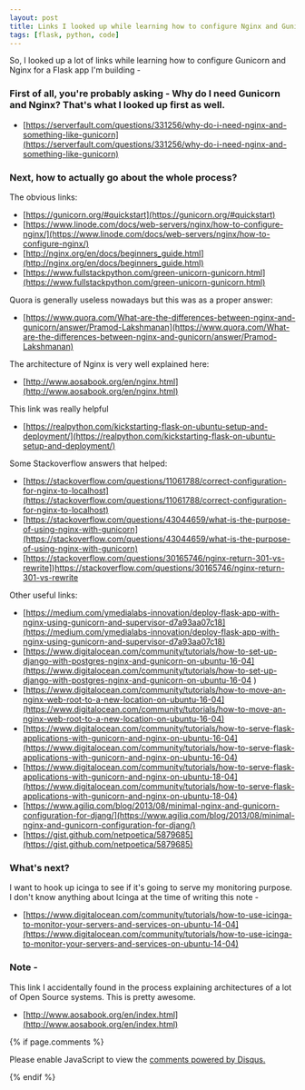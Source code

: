 ```yaml
---
layout: post
title: Links I looked up while learning how to configure Nginx and Gunicorn for my Flask application
tags: [flask, python, code]
---
```

So, I looked up a lot of links while learning how to configure Gunicorn and Nginx for a Flask app I'm building -

### First of all, you're probably asking - Why do I need Gunicorn and Nginx? That's what I looked up first as well.

- [https://serverfault.com/questions/331256/why-do-i-need-nginx-and-something-like-gunicorn](https://serverfault.com/questions/331256/why-do-i-need-nginx-and-something-like-gunicorn)

### Next, how to actually go about the whole process?

The obvious links:
- [https://gunicorn.org/#quickstart](https://gunicorn.org/#quickstart)
- [https://www.linode.com/docs/web-servers/nginx/how-to-configure-nginx/](https://www.linode.com/docs/web-servers/nginx/how-to-configure-nginx/)
- [http://nginx.org/en/docs/beginners_guide.html](http://nginx.org/en/docs/beginners_guide.html)
- [https://www.fullstackpython.com/green-unicorn-gunicorn.html](https://www.fullstackpython.com/green-unicorn-gunicorn.html)

Quora is generally useless nowadays but this was as a proper answer:
- [https://www.quora.com/What-are-the-differences-between-nginx-and-gunicorn/answer/Pramod-Lakshmanan](https://www.quora.com/What-are-the-differences-between-nginx-and-gunicorn/answer/Pramod-Lakshmanan)

The architecture of Nginx is very well explained here:
- [http://www.aosabook.org/en/nginx.html](http://www.aosabook.org/en/nginx.html)

This link was really helpful
- [https://realpython.com/kickstarting-flask-on-ubuntu-setup-and-deployment/](https://realpython.com/kickstarting-flask-on-ubuntu-setup-and-deployment/)

Some Stackoverflow answers that helped:
- [https://stackoverflow.com/questions/11061788/correct-configuration-for-nginx-to-localhost](https://stackoverflow.com/questions/11061788/correct-configuration-for-nginx-to-localhost)
- [https://stackoverflow.com/questions/43044659/what-is-the-purpose-of-using-nginx-with-gunicorn](https://stackoverflow.com/questions/43044659/what-is-the-purpose-of-using-nginx-with-gunicorn)
- [https://stackoverflow.com/questions/30165746/nginx-return-301-vs-rewrite])https://stackoverflow.com/questions/30165746/nginx-return-301-vs-rewrite

Other useful links:
- [https://medium.com/ymedialabs-innovation/deploy-flask-app-with-nginx-using-gunicorn-and-supervisor-d7a93aa07c18](https://medium.com/ymedialabs-innovation/deploy-flask-app-with-nginx-using-gunicorn-and-supervisor-d7a93aa07c18)
- [https://www.digitalocean.com/community/tutorials/how-to-set-up-django-with-postgres-nginx-and-gunicorn-on-ubuntu-16-04](https://www.digitalocean.com/community/tutorials/how-to-set-up-django-with-postgres-nginx-and-gunicorn-on-ubuntu-16-04
)
- [https://www.digitalocean.com/community/tutorials/how-to-move-an-nginx-web-root-to-a-new-location-on-ubuntu-16-04](https://www.digitalocean.com/community/tutorials/how-to-move-an-nginx-web-root-to-a-new-location-on-ubuntu-16-04)
- [https://www.digitalocean.com/community/tutorials/how-to-serve-flask-applications-with-gunicorn-and-nginx-on-ubuntu-16-04](https://www.digitalocean.com/community/tutorials/how-to-serve-flask-applications-with-gunicorn-and-nginx-on-ubuntu-16-04)
- [https://www.digitalocean.com/community/tutorials/how-to-serve-flask-applications-with-gunicorn-and-nginx-on-ubuntu-18-04](https://www.digitalocean.com/community/tutorials/how-to-serve-flask-applications-with-gunicorn-and-nginx-on-ubuntu-18-04)
- [https://www.agiliq.com/blog/2013/08/minimal-nginx-and-gunicorn-configuration-for-djang/](https://www.agiliq.com/blog/2013/08/minimal-nginx-and-gunicorn-configuration-for-djang/)
- [https://gist.github.com/netpoetica/5879685](https://gist.github.com/netpoetica/5879685)

### What's next?

I want to hook up icinga to see if it's going to serve my monitoring purpose. I don't know anything about Icinga at the time of writing this note -

- [https://www.digitalocean.com/community/tutorials/how-to-use-icinga-to-monitor-your-servers-and-services-on-ubuntu-14-04](https://www.digitalocean.com/community/tutorials/how-to-use-icinga-to-monitor-your-servers-and-services-on-ubuntu-14-04)

### Note -
This link I accidentally found in the process explaining architectures of a lot of Open Source systems. This is pretty awesome.

- [http://www.aosabook.org/en/index.html](http://www.aosabook.org/en/index.html)



{% if page.comments %}
<div id="disqus_thread"></div>
<script>

/**
*  RECOMMENDED CONFIGURATION VARIABLES: EDIT AND UNCOMMENT THE SECTION BELOW TO INSERT DYNAMIC VALUES FROM YOUR PLATFORM OR CMS.
*  LEARN WHY DEFINING THESE VARIABLES IS IMPORTANT: https://disqus.com/admin/universalcode/#configuration-variables*/
/*
var disqus_config = function () {
this.page.url = abhiramr.github.io/2018-10-01-Nginx-Gunicorn-Ref-Links;  // Replace PAGE_URL with your page's canonical URL variable
this.page.identifier = 2018-10-01-Nginx-Gunicorn-Ref-Links; // Replace PAGE_IDENTIFIER with your page's unique identifier variable
};
*/
(function() { // DON'T EDIT BELOW THIS LINE
var d = document, s = d.createElement('script');
s.src = 'https://abhiramr.disqus.com/embed.js';
s.setAttribute('data-timestamp', +new Date());
(d.head || d.body).appendChild(s);
})();
</script>
<noscript>Please enable JavaScript to view the <a href="https://disqus.com/?ref_noscript">comments powered by Disqus.</a></noscript>
                            
{% endif %}